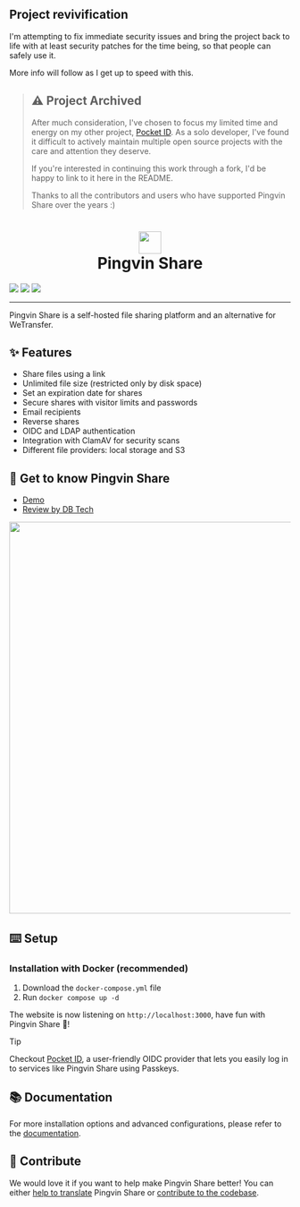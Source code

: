 ## Project revivification

I'm attempting to fix immediate security issues and bring the project back to life with at least security patches for the time being, so that people can safely use it.

More info will follow as I get up to speed with this.

> ## ⚠️ Project Archived
>
> After much consideration, I've chosen to focus my limited time and energy on my other project, [Pocket ID](https://github.com/pocket-id/pocket-id). As a solo developer, I've found it difficult to actively maintain multiple open source projects with the care and attention they deserve.
>
> If you're interested in continuing this work through a fork, I'd be happy to link to it here in the README.
>
> Thanks to all the contributors and users who have supported Pingvin Share over the years :)

# <div align="center"><img  src="https://user-images.githubusercontent.com/58886915/166198400-c2134044-1198-4647-a8b6-da9c4a204c68.svg" width="40"/> </br>Pingvin Share</div>

[![](https://dcbadge.limes.pink/api/server/wHRQ9nFRcK)](https://discord.gg/wHRQ9nFRcK) [![](https://img.shields.io/badge/Crowdin-2E3340.svg?style=for-the-badge&logo=Crowdin&logoColor=white)](https://crowdin.com/project/drop-off) [![](https://img.shields.io/badge/sponsor-30363D?style=for-the-badge&logo=GitHub-Sponsors&logoColor=#white)](https://github.com/sponsors/antoszka)

---

Pingvin Share is a self-hosted file sharing platform and an alternative for WeTransfer.

## ✨ Features

- Share files using a link
- Unlimited file size (restricted only by disk space)
- Set an expiration date for shares
- Secure shares with visitor limits and passwords
- Email recipients
- Reverse shares
- OIDC and LDAP authentication
- Integration with ClamAV for security scans
- Different file providers: local storage and S3

## 🐧 Get to know Pingvin Share

- [Demo](https://drop-off.dev.eliasschneider.com)
- [Review by DB Tech](https://www.youtube.com/watch?v=rWwNeZCOPJA)

<img src="https://user-images.githubusercontent.com/58886915/225038319-b2ef742c-3a74-4eb6-9689-4207a36842a4.png" width="700"/>

## ⌨️ Setup

### Installation with Docker (recommended)

1. Download the `docker-compose.yml` file
2. Run `docker compose up -d`

The website is now listening on `http://localhost:3000`, have fun with Pingvin Share 🐧!

> [!TIP]
> Checkout [Pocket ID](https://github.com/antoszka/pocket-id), a user-friendly OIDC provider that lets you easily log in to services like Pingvin Share using Passkeys.

## 📚 Documentation

For more installation options and advanced configurations, please refer to the [documentation](https://antoszka.github.io/drop-off).

## 🖤 Contribute

We would love it if you want to help make Pingvin Share better! You can either [help to translate](https://antoszka.github.io/drop-off/help-out/translate) Pingvin Share or [contribute to the codebase](https://antoszka.github.io/drop-off/help-out/contribute).

